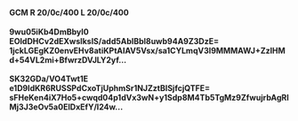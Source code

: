 #### GCM R 20/0c/400 L 20/0c/400
**9wu05iKb4DmBbyI0**<br/>**EOldDHCv2dEXwsIksIS/add5AbIBbl8uwb94A9Z3DzE=**<br/>**1jckLGEgKZ0envEHv8atiKPtAIAV5Vsx/sa1CYLmqV3I9MMMAWJ+ZzlHMd+54VL2mi+BfwrzDVJLY2yf...**<br/><br/>
**SK32GDa/VO4Twt1E**<br/>**e1D9ldKR6RUSSPdCxoTjUphmSr1NJZztBISjfcjQTFE=**<br/>**sFHeKen4iX7Ho5+cwqd04p1dVx3wN+y1Sdp8M4Tb5TgMz9ZfwujrbAgRIMj3J3eOv5a0EIDxEfY/l24w...**